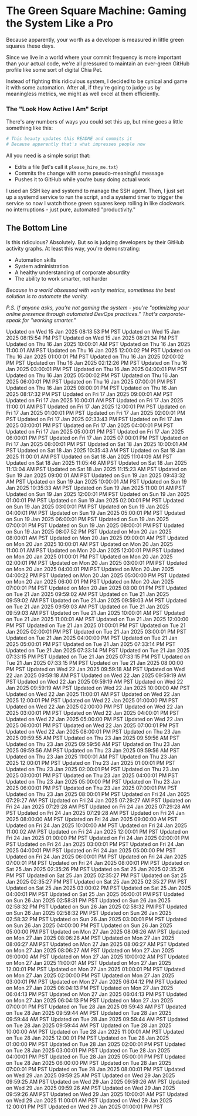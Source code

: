 # The Green Square Machine: Gaming the System Like a Pro

Because apparently, your worth as a developer is measured in little green squares these days.

Since we live in a world where your commit frequency is more important than your actual code, we're all pressured to maintain an ever-green GitHub profile like some sort of digital Chia Pet.

Instead of fighting this ridiculous system, I decided to be cynical and game it with some automation. After all, if they're going to judge us by meaningless metrics, we might as well excel at them efficiently.

### The "Look How Active I Am" Script

There's any numbers of ways you could set this up, but mine goes a little something like this:

```bash
# This beauty updates this README and commits it
# Because apparently that's what impresses people now
```

All you need is a simple script that:

- Edits a file (let's call it `please_hire_me.txt`)
- Commits the change with some pseudo-meaningful message
- Pushes it to GitHub while you're busy doing actual work

I used an SSH key and systemd to manage the SSH agent.
Then, I just set up a systemd service to run the script, and a systemd timer to trigger the service so now I watch those green squares keep rolling in like clockwork.
no interruptions - just pure, automated "productivity."

## The Bottom Line

Is this ridiculous? Absolutely. But so is judging developers by their GitHub activity graphs. At least this way, you're demonstrating:

- Automation skills
- System administration
- A healthy understanding of corporate absurdity
- The ability to work smarter, not harder

_Because in a world obsessed with vanity metrics, sometimes the best solution is to automate the vanity._

_P.S. If anyone asks, you're not gaming the system - you're "optimizing your online presence through automated DevOps practices." That's corporate-speak for "working smarter."_

Updated on Wed 15 Jan 2025 08:13:53 PM PST
Updated on Wed 15 Jan 2025 08:15:54 PM PST
Updated on Wed 15 Jan 2025 08:21:34 PM PST
Updated on Thu 16 Jan 2025 10:00:01 AM PST
Updated on Thu 16 Jan 2025 11:00:01 AM PST
Updated on Thu 16 Jan 2025 12:00:02 PM PST
Updated on Thu 16 Jan 2025 01:00:01 PM PST
Updated on Thu 16 Jan 2025 02:00:02 PM PST
Updated on Thu 16 Jan 2025 02:12:26 PM PST
Updated on Thu 16 Jan 2025 03:00:01 PM PST
Updated on Thu 16 Jan 2025 04:00:01 PM PST
Updated on Thu 16 Jan 2025 05:00:02 PM PST
Updated on Thu 16 Jan 2025 06:00:01 PM PST
Updated on Thu 16 Jan 2025 07:00:01 PM PST
Updated on Thu 16 Jan 2025 08:00:01 PM PST
Updated on Thu 16 Jan 2025 08:17:32 PM PST
Updated on Fri 17 Jan 2025 09:00:01 AM PST
Updated on Fri 17 Jan 2025 10:00:01 AM PST
Updated on Fri 17 Jan 2025 11:00:01 AM PST
Updated on Fri 17 Jan 2025 12:00:01 PM PST
Updated on Fri 17 Jan 2025 01:00:01 PM PST
Updated on Fri 17 Jan 2025 02:00:01 PM PST
Updated on Fri 17 Jan 2025 02:33:43 PM PST
Updated on Fri 17 Jan 2025 03:00:01 PM PST
Updated on Fri 17 Jan 2025 04:00:01 PM PST
Updated on Fri 17 Jan 2025 05:00:01 PM PST
Updated on Fri 17 Jan 2025 06:00:01 PM PST
Updated on Fri 17 Jan 2025 07:00:01 PM PST
Updated on Fri 17 Jan 2025 08:00:01 PM PST
Updated on Sat 18 Jan 2025 10:00:01 AM PST
Updated on Sat 18 Jan 2025 10:35:43 AM PST
Updated on Sat 18 Jan 2025 11:00:01 AM PST
Updated on Sat 18 Jan 2025 11:04:09 AM PST
Updated on Sat 18 Jan 2025 11:05:46 AM PST
Updated on Sat 18 Jan 2025 11:13:04 AM PST
Updated on Sat 18 Jan 2025 11:15:23 AM PST
Updated on Sun 19 Jan 2025 09:00:01 AM PST
Updated on Sun 19 Jan 2025 09:43:32 AM PST
Updated on Sun 19 Jan 2025 10:00:01 AM PST
Updated on Sun 19 Jan 2025 10:35:33 AM PST
Updated on Sun 19 Jan 2025 11:00:01 AM PST
Updated on Sun 19 Jan 2025 12:00:01 PM PST
Updated on Sun 19 Jan 2025 01:00:01 PM PST
Updated on Sun 19 Jan 2025 02:00:01 PM PST
Updated on Sun 19 Jan 2025 03:00:01 PM PST
Updated on Sun 19 Jan 2025 04:00:01 PM PST
Updated on Sun 19 Jan 2025 05:00:01 PM PST
Updated on Sun 19 Jan 2025 06:00:01 PM PST
Updated on Sun 19 Jan 2025 07:00:01 PM PST
Updated on Sun 19 Jan 2025 08:00:01 PM PST
Updated on Sun 19 Jan 2025 08:07:52 PM PST
Updated on Mon 20 Jan 2025 08:00:01 AM PST
Updated on Mon 20 Jan 2025 09:00:01 AM PST
Updated on Mon 20 Jan 2025 10:00:01 AM PST
Updated on Mon 20 Jan 2025 11:00:01 AM PST
Updated on Mon 20 Jan 2025 12:00:01 PM PST
Updated on Mon 20 Jan 2025 01:00:01 PM PST
Updated on Mon 20 Jan 2025 02:00:01 PM PST
Updated on Mon 20 Jan 2025 03:00:01 PM PST
Updated on Mon 20 Jan 2025 04:00:01 PM PST
Updated on Mon 20 Jan 2025 04:00:22 PM PST
Updated on Mon 20 Jan 2025 05:00:00 PM PST
Updated on Mon 20 Jan 2025 06:00:01 PM PST
Updated on Mon 20 Jan 2025 07:00:01 PM PST
Updated on Mon 20 Jan 2025 08:00:01 PM PST
Updated on Tue 21 Jan 2025 09:59:02 AM PST
Updated on Tue 21 Jan 2025 09:59:02 AM PST
Updated on Tue 21 Jan 2025 09:59:03 AM PST
Updated on Tue 21 Jan 2025 09:59:03 AM PST
Updated on Tue 21 Jan 2025 09:59:03 AM PST
Updated on Tue 21 Jan 2025 10:00:01 AM PST
Updated on Tue 21 Jan 2025 11:00:01 AM PST
Updated on Tue 21 Jan 2025 12:00:00 PM PST
Updated on Tue 21 Jan 2025 01:00:01 PM PST
Updated on Tue 21 Jan 2025 02:00:01 PM PST
Updated on Tue 21 Jan 2025 03:00:01 PM PST
Updated on Tue 21 Jan 2025 04:00:00 PM PST
Updated on Tue 21 Jan 2025 05:00:01 PM PST
Updated on Tue 21 Jan 2025 07:33:14 PM PST
Updated on Tue 21 Jan 2025 07:33:14 PM PST
Updated on Tue 21 Jan 2025 07:33:15 PM PST
Updated on Tue 21 Jan 2025 07:33:15 PM PST
Updated on Tue 21 Jan 2025 07:33:15 PM PST
Updated on Tue 21 Jan 2025 08:00:00 PM PST
Updated on Wed 22 Jan 2025 09:59:18 AM PST
Updated on Wed 22 Jan 2025 09:59:18 AM PST
Updated on Wed 22 Jan 2025 09:59:19 AM PST
Updated on Wed 22 Jan 2025 09:59:19 AM PST
Updated on Wed 22 Jan 2025 09:59:19 AM PST
Updated on Wed 22 Jan 2025 10:00:00 AM PST
Updated on Wed 22 Jan 2025 11:00:01 AM PST
Updated on Wed 22 Jan 2025 12:00:01 PM PST
Updated on Wed 22 Jan 2025 01:00:00 PM PST
Updated on Wed 22 Jan 2025 02:00:00 PM PST
Updated on Wed 22 Jan 2025 03:00:01 PM PST
Updated on Wed 22 Jan 2025 04:00:01 PM PST
Updated on Wed 22 Jan 2025 05:00:00 PM PST
Updated on Wed 22 Jan 2025 06:00:01 PM PST
Updated on Wed 22 Jan 2025 07:00:01 PM PST
Updated on Wed 22 Jan 2025 08:00:01 PM PST
Updated on Thu 23 Jan 2025 09:59:55 AM PST
Updated on Thu 23 Jan 2025 09:59:56 AM PST
Updated on Thu 23 Jan 2025 09:59:56 AM PST
Updated on Thu 23 Jan 2025 09:59:56 AM PST
Updated on Thu 23 Jan 2025 09:59:56 AM PST
Updated on Thu 23 Jan 2025 11:00:01 AM PST
Updated on Thu 23 Jan 2025 12:00:01 PM PST
Updated on Thu 23 Jan 2025 01:00:01 PM PST
Updated on Thu 23 Jan 2025 02:00:01 PM PST
Updated on Thu 23 Jan 2025 03:00:01 PM PST
Updated on Thu 23 Jan 2025 04:00:01 PM PST
Updated on Thu 23 Jan 2025 05:00:00 PM PST
Updated on Thu 23 Jan 2025 06:00:01 PM PST
Updated on Thu 23 Jan 2025 07:00:01 PM PST
Updated on Thu 23 Jan 2025 08:00:01 PM PST
Updated on Fri 24 Jan 2025 07:29:27 AM PST
Updated on Fri 24 Jan 2025 07:29:27 AM PST
Updated on Fri 24 Jan 2025 07:29:28 AM PST
Updated on Fri 24 Jan 2025 07:29:28 AM PST
Updated on Fri 24 Jan 2025 07:29:28 AM PST
Updated on Fri 24 Jan 2025 08:00:00 AM PST
Updated on Fri 24 Jan 2025 09:00:00 AM PST
Updated on Fri 24 Jan 2025 10:00:00 AM PST
Updated on Fri 24 Jan 2025 11:00:02 AM PST
Updated on Fri 24 Jan 2025 12:00:01 PM PST
Updated on Fri 24 Jan 2025 01:00:00 PM PST
Updated on Fri 24 Jan 2025 02:00:01 PM PST
Updated on Fri 24 Jan 2025 03:00:01 PM PST
Updated on Fri 24 Jan 2025 04:00:01 PM PST
Updated on Fri 24 Jan 2025 05:00:00 PM PST
Updated on Fri 24 Jan 2025 06:00:01 PM PST
Updated on Fri 24 Jan 2025 07:00:01 PM PST
Updated on Fri 24 Jan 2025 08:00:01 PM PST
Updated on Sat 25 Jan 2025 02:35:26 PM PST
Updated on Sat 25 Jan 2025 02:35:26 PM PST
Updated on Sat 25 Jan 2025 02:35:27 PM PST
Updated on Sat 25 Jan 2025 02:35:27 PM PST
Updated on Sat 25 Jan 2025 02:35:27 PM PST
Updated on Sat 25 Jan 2025 03:00:02 PM PST
Updated on Sat 25 Jan 2025 04:00:01 PM PST
Updated on Sat 25 Jan 2025 05:00:01 PM PST
Updated on Sun 26 Jan 2025 02:58:31 PM PST
Updated on Sun 26 Jan 2025 02:58:32 PM PST
Updated on Sun 26 Jan 2025 02:58:32 PM PST
Updated on Sun 26 Jan 2025 02:58:32 PM PST
Updated on Sun 26 Jan 2025 02:58:32 PM PST
Updated on Sun 26 Jan 2025 03:00:01 PM PST
Updated on Sun 26 Jan 2025 04:00:00 PM PST
Updated on Sun 26 Jan 2025 05:00:00 PM PST
Updated on Mon 27 Jan 2025 08:06:26 AM PST
Updated on Mon 27 Jan 2025 08:06:26 AM PST
Updated on Mon 27 Jan 2025 08:06:27 AM PST
Updated on Mon 27 Jan 2025 08:06:27 AM PST
Updated on Mon 27 Jan 2025 08:06:27 AM PST
Updated on Mon 27 Jan 2025 09:00:00 AM PST
Updated on Mon 27 Jan 2025 10:00:02 AM PST
Updated on Mon 27 Jan 2025 11:00:01 AM PST
Updated on Mon 27 Jan 2025 12:00:01 PM PST
Updated on Mon 27 Jan 2025 01:00:01 PM PST
Updated on Mon 27 Jan 2025 02:00:00 PM PST
Updated on Mon 27 Jan 2025 03:00:01 PM PST
Updated on Mon 27 Jan 2025 06:04:12 PM PST
Updated on Mon 27 Jan 2025 06:04:13 PM PST
Updated on Mon 27 Jan 2025 06:04:13 PM PST
Updated on Mon 27 Jan 2025 06:04:13 PM PST
Updated on Mon 27 Jan 2025 06:04:13 PM PST
Updated on Mon 27 Jan 2025 07:00:01 PM PST
Updated on Tue 28 Jan 2025 09:59:43 AM PST
Updated on Tue 28 Jan 2025 09:59:44 AM PST
Updated on Tue 28 Jan 2025 09:59:44 AM PST
Updated on Tue 28 Jan 2025 09:59:44 AM PST
Updated on Tue 28 Jan 2025 09:59:44 AM PST
Updated on Tue 28 Jan 2025 10:00:00 AM PST
Updated on Tue 28 Jan 2025 11:00:01 AM PST
Updated on Tue 28 Jan 2025 12:00:01 PM PST
Updated on Tue 28 Jan 2025 01:00:00 PM PST
Updated on Tue 28 Jan 2025 02:00:01 PM PST
Updated on Tue 28 Jan 2025 03:00:01 PM PST
Updated on Tue 28 Jan 2025 04:00:01 PM PST
Updated on Tue 28 Jan 2025 05:00:01 PM PST
Updated on Tue 28 Jan 2025 06:00:00 PM PST
Updated on Tue 28 Jan 2025 07:00:01 PM PST
Updated on Tue 28 Jan 2025 08:00:01 PM PST
Updated on Wed 29 Jan 2025 09:59:25 AM PST
Updated on Wed 29 Jan 2025 09:59:25 AM PST
Updated on Wed 29 Jan 2025 09:59:26 AM PST
Updated on Wed 29 Jan 2025 09:59:26 AM PST
Updated on Wed 29 Jan 2025 09:59:26 AM PST
Updated on Wed 29 Jan 2025 10:00:01 AM PST
Updated on Wed 29 Jan 2025 11:00:01 AM PST
Updated on Wed 29 Jan 2025 12:00:01 PM PST
Updated on Wed 29 Jan 2025 01:00:01 PM PST
